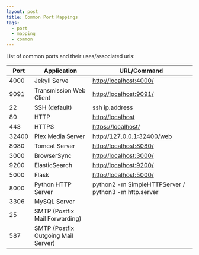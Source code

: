 ```yaml
---
layout: post
title: Common Port Mappings
tags:
  - port
  - mapping
  - common
---
```


List of common ports and their uses/associated urls:

| Port | Application | URL/Command |
|----------|-------------|------|
| 4000 |  Jekyll Serve | <http://localhost:4000/> |
| 9091 | Transmission Web Client | <http://localhost:9091/> |
| 22 | SSH (default) | ssh ip.address |
| 80 | HTTP | <http://localhost> |
| 443 | HTTPS | <https://localhost/> |
| 32400 | Plex Media Server | <http://127.0.0.1:32400/web> |
| 8080| Tomcat Server | <http://localhost:8080/> |
| 3000| BrowserSync | <http://localhost:3000/> |
| 9200| ElasticSearch | <http://localhost:9200/> |
| 5000| Flask | <http://localhost:5000/> |
| 8000 | Python HTTP Server | python2 -m SimpleHTTPServer / python3 -m http.server |
| 3306 | MySQL Server | |
| 25 | SMTP (Postfix Mail Forwarding) | |
| 587 | SMTP (Postfix Outgoing Mail Server) | |


